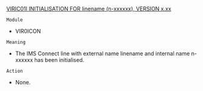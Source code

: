 [VIRIC01I INITIALISATION FOR linename (n-xxxxxx), VERSION x.xx](https://virtel.readthedocs.io/en/latest/manuals/virtel/Virtel459MG/messages.html?highlight=VIRIC01I#VIRIC01I)

`Module`
- VIR0ICON

`Meaning`
- The IMS Connect line with external name linename and internal name n-xxxxxx has been initialised.

`Action`
- None.
